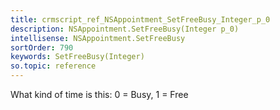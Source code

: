 ```yaml
---
title: crmscript_ref_NSAppointment_SetFreeBusy_Integer_p_0
description: NSAppointment.SetFreeBusy(Integer p_0)
intellisense: NSAppointment.SetFreeBusy
sortOrder: 790
keywords: SetFreeBusy(Integer)
so.topic: reference
---
```



What kind of time is this: 0 = Busy, 1 = Free


